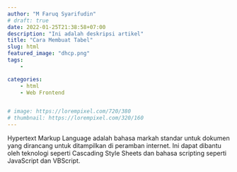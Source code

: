 ```yaml
---
author: "M Faruq Syarifudin"
# draft: true
date: 2022-01-25T21:38:58+07:00
description: "Ini adalah deskripsi artikel"
title: "Cara Membuat Tabel"
slug: html
featured_image: "dhcp.png"
tags:
    - 

categories:
    - html
    - Web Frontend


# image: https://lorempixel.com/720/380
# thumbnail: https://lorempixel.com/320/160
---
```



Hypertext Markup Language adalah bahasa markah standar untuk dokumen yang dirancang untuk ditampilkan di peramban internet. Ini dapat dibantu oleh teknologi seperti Cascading Style Sheets dan bahasa scripting seperti JavaScript dan VBScript.